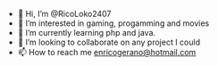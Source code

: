 - 👋 Hi, I’m @RicoLoko2407
- 👀 I’m interested in gaming, progamming and movies
- 🌱 I’m currently learning php and java.
- 💞️ I’m looking to collaborate on any project I could
- 📫 How to reach me enricogerano@hotmail.com

<!---
RicoLoko2407/RicoLoko2407 is a ✨ special ✨ repository because its `README.md` (this file) appears on your GitHub profile.
You can click the Preview link to take a look at your changes.
--->
